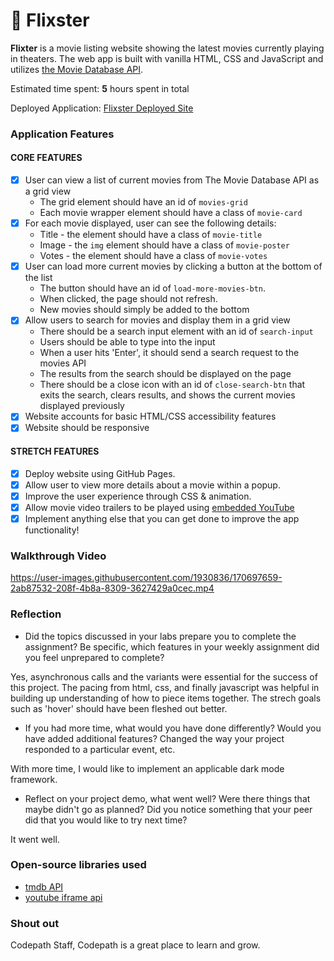 # 🍿 Flixster

**Flixter** is a movie listing website showing the latest movies currently playing in theaters. The web app is built with vanilla HTML, CSS and JavaScript and utilizes [the Movie Database API](https://developers.themoviedb.org/3/getting-started/introduction).

Estimated time spent: **5** hours spent in total

Deployed Application: [Flixster Deployed Site](https://flixster-web.netlify.app/)

### Application Features

#### CORE FEATURES

- [x] User can view a list of current movies from The Movie Database API as a grid view
  - The grid element should have an id of `movies-grid`
  - Each movie wrapper element should have a class of `movie-card`
- [x] For each movie displayed, user can see the following details:
  - Title - the element should have a class of `movie-title`
  - Image - the `img` element should have a class of `movie-poster`
  - Votes - the element should have a class of `movie-votes`
- [x] User can load more current movies by clicking a button at the bottom of the list
  - The button should have an id of `load-more-movies-btn`.
  - When clicked, the page should not refresh.
  - New movies should simply be added to the bottom
- [x] Allow users to search for movies and display them in a grid view
  - There should be a search input element with an id of `search-input`
  - Users should be able to type into the input
  - When a user hits 'Enter', it should send a search request to the movies API
  - The results from the search should be displayed on the page
  - There should be a close icon with an id of `close-search-btn` that exits the search, clears results, and shows the current movies displayed previously
- [x] Website accounts for basic HTML/CSS accessibility features
- [x] Website should be responsive

#### STRETCH FEATURES

- [x] Deploy website using GitHub Pages.
- [x] Allow user to view more details about a movie within a popup.
- [x] Improve the user experience through CSS & animation.
- [x] Allow movie video trailers to be played using [embedded YouTube](https://support.google.com/youtube/answer/171780?hl=en)
- [x] Implement anything else that you can get done to improve the app functionality!

### Walkthrough Video

https://user-images.githubusercontent.com/1930836/170697659-2ab87532-208f-4b8a-8309-3627429a0cec.mp4

### Reflection

* Did the topics discussed in your labs prepare you to complete the assignment? Be specific, which features in your weekly assignment did you feel unprepared to complete?

Yes, asynchronous calls and the variants were essential for the success of this project. The pacing from html, css, and finally javascript was helpful in building up understanding of how to piece items together. The strech goals such as 'hover' should have been fleshed out better.

* If you had more time, what would you have done differently? Would you have added additional features? Changed the way your project responded to a particular event, etc.
  
With more time, I would like to implement an applicable dark mode framework.

* Reflect on your project demo, what went well? Were there things that maybe didn't go as planned? Did you notice something that your peer did that you would like to try next time?

It went well.

### Open-source libraries used

- [tmdb API](https://developers.themoviedb.org/3/getting-started/introduction)
- [youtube iframe api](https://developers.google.com/youtube/iframe_api_reference)

### Shout out

Codepath Staff, Codepath is a great place to learn and grow.



